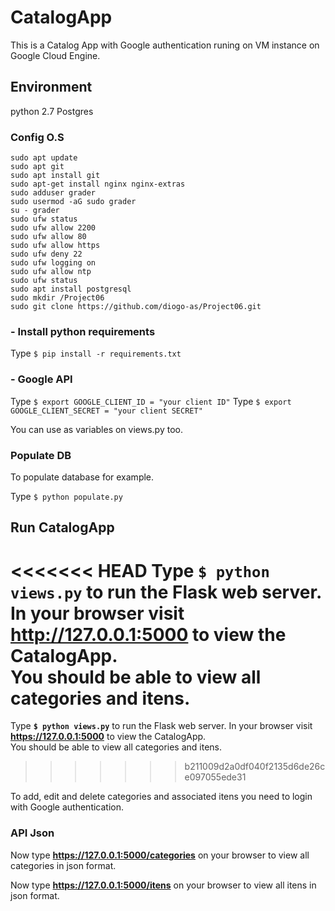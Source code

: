 
# CatalogApp
This is a Catalog App with Google authentication runing on VM instance on Google Cloud Engine.

## Environment

python 2.7
Postgres

### Config O.S
    sudo apt update
    sudo apt git
    sudo apt install git
    sudo apt-get install nginx nginx-extras
    sudo adduser grader
    sudo usermod -aG sudo grader
    su - grader
    sudo ufw status
    sudo ufw allow 2200
    sudo ufw allow 80
    sudo ufw allow https
    sudo ufw deny 22
    sudo ufw logging on
    sudo ufw allow ntp
    sudo ufw status
    sudo apt install postgresql
    sudo mkdir /Project06
    sudo git clone https://github.com/diogo-as/Project06.git

### - Install python requirements

Type `$ pip install -r requirements.txt`

### - Google API

Type `$ export GOOGLE_CLIENT_ID = "your client ID"`
Type `$ export GOOGLE_CLIENT_SECRET = "your client SECRET"`

You can use as variables on views.py too.
### Populate DB
To populate database for example.

Type `$ python populate.py`

## Run CatalogApp

<<<<<<< HEAD
Type **`$ python views.py`** to run the Flask web server. In your browser visit **http://127.0.0.1:5000** to view the CatalogApp.  
You should be able to view all categories and itens.
=======
Type **`$ python views.py`** to run the Flask web server. In your browser visit **https://127.0.0.1:5000** to view the CatalogApp.  
You should be able to view all categories and itens. 
>>>>>>> b211009d2a0df040f2135d6de26ce097055ede31

To add, edit and delete categories and associated itens you need to login with Google authentication.

### API Json

Now type **https://127.0.0.1:5000/categories** on your browser to view all categories in json format.

Now type **https://127.0.0.1:5000/itens** on your browser to view all itens in json format.
